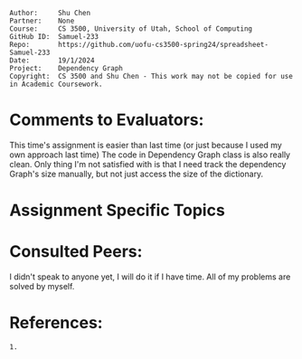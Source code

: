```
Author:     Shu Chen
Partner:    None
Course:     CS 3500, University of Utah, School of Computing
GitHub ID:  Samuel-233
Repo:       https://github.com/uofu-cs3500-spring24/spreadsheet-Samuel-233
Date:       19/1/2024
Project:    Dependency Graph
Copyright:  CS 3500 and Shu Chen - This work may not be copied for use in Academic Coursework.
```

# Comments to Evaluators:

This time's assignment is easier than last time (or just because I used my own approach last time)
The code in Dependency Graph class is also really clean. Only thing I'm not satisfied with is that I need track the dependency Graph's size manually, but not just access the size of the dictionary.

# Assignment Specific Topics


# Consulted Peers:

I didn't speak to anyone yet, I will do it if I have time. All of my problems are solved by myself.

# References:

    1. 